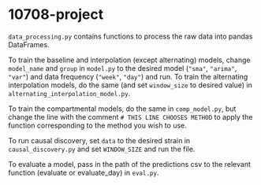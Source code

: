 # 10708-project

`data_processing.py` contains functions to process the raw data into pandas DataFrames.

To train the baseline and interpolation (except alternating) models, change `model_name` and `group` in `model.py` to the desired model (`"sma"`, `"arima"`, `"var"`) and data frequency (`"week"`, `"day"`) and run. To train the alternating interpolation models, do the same (and set `window_size` to desired value) in `alternating_interpolation_model.py`.

To train the compartmental models, do the same in `comp_model.py`, but change the line with the comment `# THIS LINE CHOOSES METHOD` to apply the function corresponding to the method you wish to use.

To run causal discovery, set `data` to the desired strain in `causal_discovery.py` and set `WINDOW_SIZE` and run the file.

To evaluate a model, pass in the path of the predictions csv to the relevant function (evaluate or evaluate_day) in `eval.py`.
